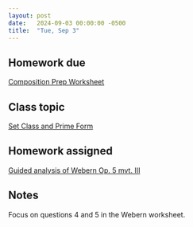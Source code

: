 ```yaml
---
layout: post
date:   2024-09-03 00:00:00 -0500
title:  "Tue, Sep 3"
---
```



## Homework due

[Composition Prep Worksheet](https://viva.pressbooks.pub/openmusictheory/chapter/pc-sets-normal-order-and-transformations/#assignments)

## Class topic

[Set Class and Prime Form](https://viva.pressbooks.pub/openmusictheory/chapter/set-class-and-prime-form/)

## Homework assigned

[Guided analysis of Webern Op. 5 mvt. III](https://gmuedu-my.sharepoint.com/:b:/g/personal/mlavengo_gmu_edu/EXVPEo49EqtHn9-Iv23zHu0B795jlyAsnV3MUHYHG6YVow?e=A1cXNC)

## Notes

Focus on questions 4 and 5 in the Webern worksheet.

